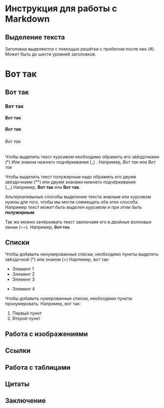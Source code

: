 # Инструкция для работы с Markdown

## Выделение текста

Заголовки выделяются с помощью решётки с пробелом после них (#). Может быть до шести уровней заголовков.

# Вот так
## Вот так
### Вот так
#### Вот так
##### Вот так
###### Вот так

Чтобы выделить текст курсивом необходимо обрамить его звёздочками (*) Или знаком нажнего подчёркивания (_) . Например, *Вот так* или _Вот так_

Чтобы выделить текст полужирным надо обрамить его двумя звёздочками (**) или двумя знаками нижнего подчёркивания (__).Например, **Вот так** или __Вот так__.

Альтернативыные способы выделение текста жирным или курсивом нужны для того, чтобы мы могли совмещать оба этих способа. Например _текст может быть выделен курсивом и при этом быть **полужирным**_.

Так же можно зачёркивать текст заключаяя его в двойные волновые линии (~~). Например, ~~Вот так~~.

## Списки

Чтобы добавить ненумерованные списки, необходимо пункты выделить  звёздочкой (*) или знаком (+)
Нарпимер, вот так:
* Элемент 1
* Элемент 2
* Элемент 3
+ Элемент 4

Чтобы добавить нумерованные списки, необходимо  пункты пронумеровать.
Например, вот так:
1. Первый пункт
2. Второй пункт

## Работа с изображениями



## Ссылки

## Работа с таблицами

## Цитаты

## Заключение

